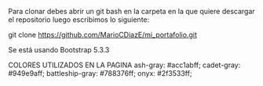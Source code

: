 Para clonar debes abrir un git bash en la carpeta en la que quiere descargar el repositorio
luego escribimos lo siguiente:

git clone https://github.com/MarioCDiazE/mi_portafolio.git

Se está usando Bootstrap 5.3.3

COLORES UTILIZADOS EN LA PAGINA
ash-gray: #acc1abff;
cadet-gray: #949e9aff;
battleship-gray: #788376ff;
onyx: #2f3533ff;

